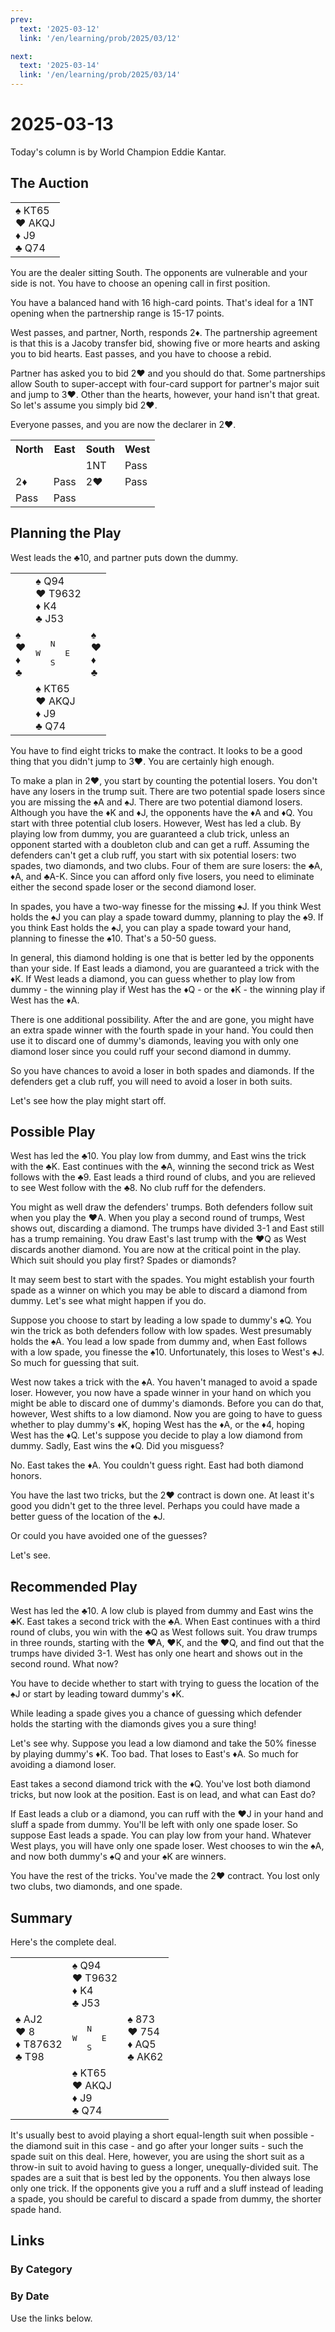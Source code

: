 ```yaml
---
prev:
  text: '2025-03-12'
  link: '/en/learning/prob/2025/03/12'

next:
  text: '2025-03-14'
  link: '/en/learning/prob/2025/03/14'
---
```


# 2025-03-13

Today's column is by World Champion Eddie Kantar.

<Badge type="warning" text="Play"/>

## The Auction

<table class="hand">
	<tr>
		<td>♠ KT65<br>♥ AKQJ<br>♦ J9<br>♣ Q74</td>
	</tr>
</table>

You are the dealer sitting South. The opponents are vulnerable and your side is not. You have to choose an opening call in first position.

You have a balanced hand with 16 high-card points. That's ideal for a 1NT opening when the partnership range is 15-17 points.

West passes, and partner, North, responds 2♦. The partnership agreement is that this is a Jacoby transfer bid, showing five or more hearts and asking you to bid hearts. East passes, and you have to choose a rebid.

Partner has asked you to bid 2♥ and you should do that. Some partnerships allow South to super-accept with four-card support for partner's major suit and jump to 3♥. Other than the hearts, however, your hand isn't that great. So let's assume you simply bid 2♥.

Everyone passes, and you are now the declarer in 2♥.

<table class="auction">
	<tr>
		<th>North</th>
		<th>East</th>
		<th>South</th>
		<th>West</th>
	</tr>
	<tr>
		<td></td>
		<td></td>
		<td>1NT</td>
		<td>Pass</td>
	</tr>
	<tr>
		<td>2♦</td>
		<td>Pass</td>
		<td>2♥</td>
		<td>Pass</td>
	</tr>
	<tr>
		<td>Pass</td>
		<td>Pass</td>
		<td></td>
		<td></td>
	</tr>
</table>

## Planning the Play

West leads the ♣10, and partner puts down the dummy.

<table class="deal">
	<tr>
		<td></td>
		<td>♠ Q94<br>♥ T9632<br>♦ K4<br>♣ J53</td>
		<td></td>
	</tr>
	<tr>
		<td>♠ <br>♥ <br>♦ <br>♣ </td>
		<td><pre>   N<br>W     E<br>   S</pre></td>
		<td>♠ <br>♥ <br>♦ <br>♣ </td>
	</tr>
	<tr>
		<td></td>
		<td>♠ KT65<br>♥ AKQJ<br>♦ J9<br>♣ Q74</td>
		<td></td>
	</tr>
</table>

You have to find eight tricks to make the contract. It looks to be a good thing that you didn't jump to 3♥. You are certainly high enough.

To make a plan in 2♥, you start by counting the potential losers. You don't have any losers in the trump suit. There are two potential spade losers since you are missing the ♠A and ♠J. There are two potential diamond losers. Although you have the ♦K and ♦J, the opponents have the ♦A and ♦Q. You start with three potential club losers. However, West has led a club. By playing low from dummy, you are guaranteed a club trick, unless an opponent started with a doubleton club and can get a ruff. Assuming the defenders can't get a club ruff, you start with six potential losers: two spades, two diamonds, and two clubs. Four of them are sure losers: the ♣A, ♦A, and ♣A-K. Since you can afford only five losers, you need to eliminate either the second spade loser or the second diamond loser.

In spades, you have a two-way finesse for the missing ♠J. If you think West holds the ♠J you can play a spade toward dummy, planning to play the ♠9. If you think East holds the ♠J, you can play a spade toward your hand, planning to finesse the ♠10. That's a 50-50 guess.

In general, this diamond holding is one that is better led by the opponents than your side. If East leads a diamond, you are guaranteed a trick with the ♦K. If West leads a diamond, you can guess whether to play low from dummy - the winning play if West has the ♦Q - or the ♦K - the winning play if West has the ♦A.

There is one additional possibility. After the and are gone, you might have an extra spade winner with the fourth spade in your hand. You could then use it to discard one of dummy's diamonds, leaving you with only one diamond loser since you could ruff your second diamond in dummy.

So you have chances to avoid a loser in both spades and diamonds. If the defenders get a club ruff, you will need to avoid a loser in both suits.

Let's see how the play might start off.

## Possible Play

West has led the ♣10. You play low from dummy, and East wins the trick with the ♣K. East continues with the ♣A, winning the second trick as West follows with the ♣9. East leads a third round of clubs, and you are relieved to see West follow with the ♣8. No club ruff for the defenders.

You might as well draw the defenders' trumps. Both defenders follow suit when you play the ♥A. When you play a second round of trumps, West shows out, discarding a diamond. The trumps have divided 3-1 and East still has a trump remaining. You draw East's last trump with the ♥Q as West discards another diamond. You are now at the critical point in the play. Which suit should you play first? Spades or diamonds?

It may seem best to start with the spades. You might establish your fourth spade as a winner on which you may be able to discard a diamond from dummy. Let's see what might happen if you do.

Suppose you choose to start by leading a low spade to dummy's ♠Q. You win the trick as both defenders follow with low spades. West presumably holds the ♠A. You lead a low spade from dummy and, when East follows with a low spade, you finesse the ♠10. Unfortunately, this loses to West's ♠J. So much for guessing that suit.

West now takes a trick with the ♠A. You haven't managed to avoid a spade loser. However, you now have a spade winner in your hand on which you might be able to discard one of dummy's diamonds. Before you can do that, however, West shifts to a low diamond. Now you are going to have to guess whether to play dummy's ♦K, hoping West has the ♦A, or the ♦4, hoping West has the ♦Q. Let's suppose you decide to play a low diamond from dummy. Sadly, East wins the ♦Q. Did you misguess?

No. East takes the ♦A. You couldn't guess right. East had both diamond honors.

You have the last two tricks, but the 2♥ contract is down one. At least it's good you didn't get to the three level. Perhaps you could have made a better guess of the location of the ♠J.

Or could you have avoided one of the guesses?

Let's see.

## Recommended Play

West has led the ♣10. A low club is played from dummy and East wins the ♣K. East takes a second trick with the ♣A. When East continues with a third round of clubs, you win with the ♣Q as West follows suit. You draw trumps in three rounds, starting with the ♥A, ♥K, and the ♥Q, and find out that the trumps have divided 3-1. West has only one heart and shows out in the second round. What now?

You have to decide whether to start with trying to guess the location of the ♠J or start by leading toward dummy's ♦K.

While leading a spade gives you a chance of guessing which defender holds the starting with the diamonds gives you a sure thing!

Let's see why. Suppose you lead a low diamond and take the 50% finesse by playing dummy's ♦K. Too bad. That loses to East's ♦A. So much for avoiding a diamond loser.

East takes a second diamond trick with the ♦Q. You've lost both diamond tricks, but now look at the position. East is on lead, and what can East do?

If East leads a club or a diamond, you can ruff with the ♥J in your hand and sluff a spade from dummy. You'll be left with only one spade loser. So suppose East leads a spade. You can play low from your hand. Whatever West plays, you will have only one spade loser. West chooses to win the ♠A, and now both dummy's ♠Q and your ♠K are winners.

You have the rest of the tricks. You've made the 2♥ contract. You lost only two clubs, two diamonds, and one spade.

## Summary

Here's the complete deal.

<table class="deal">
	<tr>
		<td></td>
		<td>♠ Q94<br>♥ T9632<br>♦ K4<br>♣ J53</td>
		<td></td>
	</tr>
	<tr>
		<td>♠ AJ2<br>♥ 8<br>♦ T87632<br>♣ T98</td>
		<td><pre>   N<br>W     E<br>   S</pre></td>
		<td>♠ 873<br>♥ 754<br>♦ AQ5<br>♣ AK62</td>
	</tr>
	<tr>
		<td></td>
		<td>♠ KT65<br>♥ AKQJ<br>♦ J9<br>♣ Q74</td>
		<td></td>
	</tr>
</table>

It's usually best to avoid playing a short equal-length suit when possible - the diamond suit in this case - and go after your longer suits - such the spade suit on this deal. Here, however, you are using the short suit as a throw-in suit to avoid having to guess a longer, unequally-divided suit. The spades are a suit that is best led by the opponents. You then always lose only one trick. If the opponents give you a ruff and a sluff instead of leading a spade, you should be careful to discard a spade from dummy, the shorter spade hand.

## Links

[<Badge type="tip" text="Go to Practice"/>](/en/practice/prob/2025/03/13)

### By Category

[<Badge type="tip" text="<--"/>](/en/learning/prob/2025/03/10)
[<Badge type="tip" text="Calendar"/>](/en/learning/calendar/2025/03)
[<Badge type="tip" text="-->"/>](/en/learning/prob/2025/03/14)

### By Date

Use the links below.